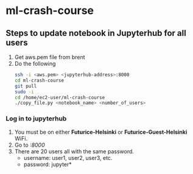 # ml-crash-course


## Steps to update notebook in Jupyterhub for all users

1. Get aws.pem file from brent
1. Do the following
    ```bash
    ssh -i <aws.pem> <jupyterhub-address>:8000
    cd ml-crash-course
    git pull
    sudo -i
    cd /home/ec2-user/ml-crash-course
    ./copy_file.py <notebook_name> <number_of_users>
    ```

### Log in to jupyterhub
1. You must be on either **Futurice-Helsinki** or **Futurice-Guest-Helsinki** WiFi. 
1. Go to *<jupyterhub-address>:8000*
1. There are 20 users all with the same password. 
    * username: user1, user2, user3, etc. 
    * password: jupyter*


